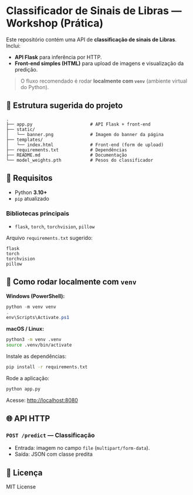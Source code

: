 # Classificador de Sinais de Libras — Workshop (Prática)

Este repositório contém uma API de **classificação de sinais de Libras**. Inclui:

-   **API Flask** para inferência por HTTP.
-   **Front-end simples (HTML)** para upload de imagens e visualização da predição.

> O fluxo recomendado é rodar **localmente com `venv`** (ambiente virtual do Python).

## 📁 Estrutura sugerida do projeto

```
.
├── app.py                      # API Flask + front-end
├── static/
│   └── banner.png              # Imagem do banner da página
├── templates/
│   └── index.html              # Front-end (form de upload)
├── requirements.txt            # Dependências
├── README.md                   # Documentação
└── model_weights.pth           # Pesos do classificador

```

## 🧰 Requisitos

-   Python **3.10+**
-   `pip` atualizado

### Bibliotecas principais

-   `flask`, `torch`, `torchvision`, `pillow`

Arquivo `requirements.txt` sugerido:

```
flask
torch
torchvision
pillow
```

## 🧪 Como rodar localmente com `venv`

**Windows (PowerShell):**

```powershell
python -m venv venv
.
env\Scripts\Activate.ps1
```

**macOS / Linux:**

```bash
python3 -m venv .venv
source .venv/bin/activate
```

Instale as dependências:

```bash
pip install -r requirements.txt
```

Rode a aplicação:

```bash
python app.py
```

Acesse: [http://localhost:8080](http://localhost:8080)

## 🌐 API HTTP

### `POST /predict` — Classificação

-   Entrada: imagem no campo `file` (`multipart/form-data`).
-   Saída: JSON com classe predita

## 📝 Licença

MIT License
